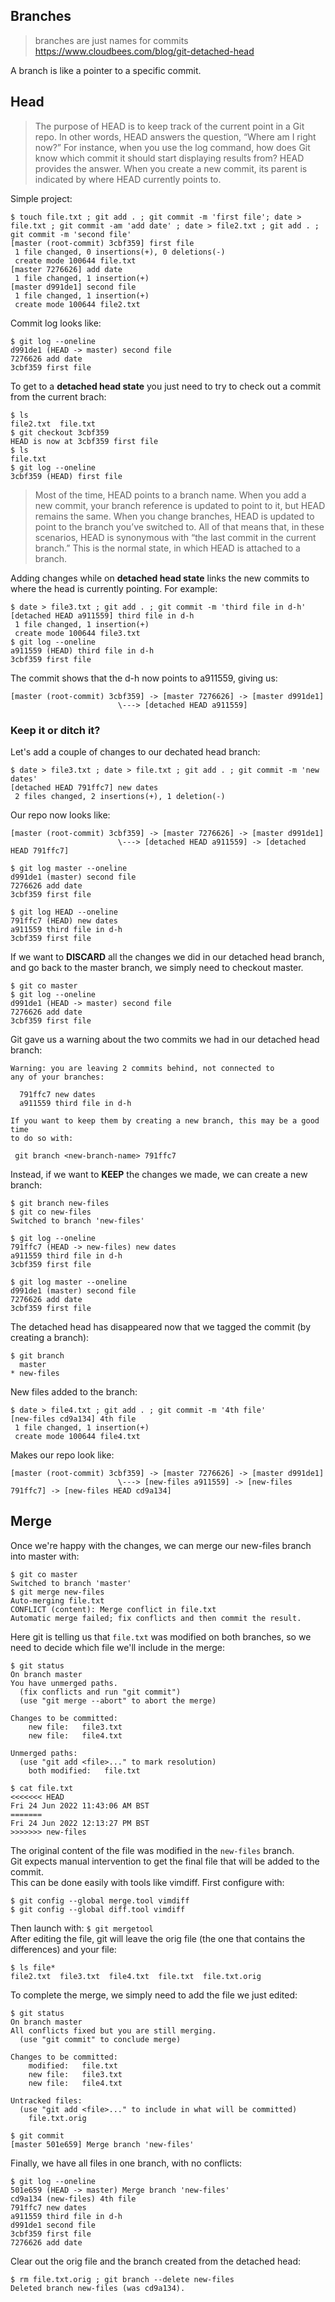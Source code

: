 ## Branches 

> branches are just names for commits
> https://www.cloudbees.com/blog/git-detached-head

A branch is like a pointer to a specific commit.   

## Head 

> The purpose of HEAD is to keep track of the current point in a Git repo. In other words, HEAD answers the question, “Where am I right now?”
> For instance, when you use the log command, how does Git know which commit it should start displaying results from? HEAD provides the answer. When you create a new commit, its parent is indicated by where HEAD currently points to.

Simple project: 

```
$ touch file.txt ; git add . ; git commit -m 'first file'; date > file.txt ; git commit -am 'add date' ; date > file2.txt ; git add . ; git commit -m 'second file'
[master (root-commit) 3cbf359] first file
 1 file changed, 0 insertions(+), 0 deletions(-)
 create mode 100644 file.txt
[master 7276626] add date
 1 file changed, 1 insertion(+)
[master d991de1] second file
 1 file changed, 1 insertion(+)
 create mode 100644 file2.txt
 ```
 Commit log looks like: 
 ```
$ git log --oneline 
d991de1 (HEAD -> master) second file
7276626 add date
3cbf359 first file
```

To get to a **detached head state** you just need to try to check out a commit from the current brach: 

```
$ ls
file2.txt  file.txt
$ git checkout 3cbf359
HEAD is now at 3cbf359 first file
$ ls
file.txt
$ git log --oneline 
3cbf359 (HEAD) first file
```

> Most of the time, HEAD points to a branch name. When you add a new commit, your branch reference is updated to point to it, but HEAD remains the same. When you change branches, HEAD is updated to point to the branch you’ve switched to. All of that means that, in these scenarios, HEAD is synonymous with “the last commit in the current branch.” This is the normal state, in which HEAD is attached to a branch.

Adding changes while on **detached head state** links the new commits to where the head is currently pointing. For example: 

```
$ date > file3.txt ; git add . ; git commit -m 'third file in d-h'
[detached HEAD a911559] third file in d-h
 1 file changed, 1 insertion(+)
 create mode 100644 file3.txt
$ git log --oneline 
a911559 (HEAD) third file in d-h
3cbf359 first file
```

The commit shows that the d-h now points to a911559, giving us: 
```
[master (root-commit) 3cbf359] -> [master 7276626] -> [master d991de1]      
                        \---> [detached HEAD a911559]
```

### Keep it or ditch it? 

Let's add a couple of changes to our dechated head branch: 

```
$ date > file3.txt ; date > file.txt ; git add . ; git commit -m 'new dates'
[detached HEAD 791ffc7] new dates
 2 files changed, 2 insertions(+), 1 deletion(-)
```
Our repo now looks like: 
```
[master (root-commit) 3cbf359] -> [master 7276626] -> [master d991de1]      
                        \---> [detached HEAD a911559] -> [detached HEAD 791ffc7]

$ git log master --oneline 
d991de1 (master) second file
7276626 add date
3cbf359 first file

$ git log HEAD --oneline 
791ffc7 (HEAD) new dates
a911559 third file in d-h
3cbf359 first file
```
If we want to **DISCARD** all the changes we did in our detached head branch, and go back to the master branch, we simply need to checkout master.   

```
$ git co master
$ git log --oneline 
d991de1 (HEAD -> master) second file
7276626 add date
3cbf359 first file
```

Git gave us a warning about the two commits we had in our detached head branch: 
```
Warning: you are leaving 2 commits behind, not connected to
any of your branches:

  791ffc7 new dates
  a911559 third file in d-h

If you want to keep them by creating a new branch, this may be a good time
to do so with:

 git branch <new-branch-name> 791ffc7
```
Instead, if we want to **KEEP** the changes we made, we can create a new branch: 

```
$ git branch new-files
$ git co new-files 
Switched to branch 'new-files'

$ git log --oneline 
791ffc7 (HEAD -> new-files) new dates
a911559 third file in d-h
3cbf359 first file

$ git log master --oneline 
d991de1 (master) second file
7276626 add date
3cbf359 first file
```

The detached head has disappeared now that we tagged the commit (by creating a branch): 

```
$ git branch
  master
* new-files
```
New files added to the branch: 
```
$ date > file4.txt ; git add . ; git commit -m '4th file'
[new-files cd9a134] 4th file
 1 file changed, 1 insertion(+)
 create mode 100644 file4.txt
```
Makes our repo look like:
```
[master (root-commit) 3cbf359] -> [master 7276626] -> [master d991de1]      
                        \---> [new-files a911559] -> [new-files 791ffc7] -> [new-files HEAD cd9a134]
```

## Merge 

Once we're happy with the changes, we can merge our new-files branch into master with: 

```
$ git co master 
Switched to branch 'master'
$ git merge new-files 
Auto-merging file.txt
CONFLICT (content): Merge conflict in file.txt
Automatic merge failed; fix conflicts and then commit the result.
```

Here git is telling us that `file.txt` was modified on both branches, so we need to decide which file we'll include in the merge: 

```
$ git status 
On branch master
You have unmerged paths.
  (fix conflicts and run "git commit")
  (use "git merge --abort" to abort the merge)

Changes to be committed:
	new file:   file3.txt
	new file:   file4.txt

Unmerged paths:
  (use "git add <file>..." to mark resolution)
	both modified:   file.txt
  
$ cat file.txt 
<<<<<<< HEAD
Fri 24 Jun 2022 11:43:06 AM BST
=======
Fri 24 Jun 2022 12:13:27 PM BST
>>>>>>> new-files
```

The original content of the file was modified in the `new-files` branch.   
Git expects manual intervention to get the final file that will be added to the commit.   
This can be done easily with tools like vimdiff. First configure with:  

```
$ git config --global merge.tool vimdiff
$ git config --global diff.tool vimdiff
```

Then launch with: `$ git mergetool`    
After editing the file, git will leave the orig file (the one that contains the differences) and your file: 

```
$ ls file*
file2.txt  file3.txt  file4.txt  file.txt  file.txt.orig
```

To complete the merge, we simply need to add the file we just edited:

```
$ git status 
On branch master
All conflicts fixed but you are still merging.
  (use "git commit" to conclude merge)

Changes to be committed:
	modified:   file.txt
	new file:   file3.txt
	new file:   file4.txt

Untracked files:
  (use "git add <file>..." to include in what will be committed)
	file.txt.orig
 
$ git commit 
[master 501e659] Merge branch 'new-files'
```

Finally, we have all files in one branch, with no conflicts: 

```
$ git log --oneline 
501e659 (HEAD -> master) Merge branch 'new-files'
cd9a134 (new-files) 4th file
791ffc7 new dates
a911559 third file in d-h
d991de1 second file
3cbf359 first file
7276626 add date
```

Clear out the orig file and the branch created from the detached head: 

```
$ rm file.txt.orig ; git branch --delete new-files 
Deleted branch new-files (was cd9a134).
```





     


